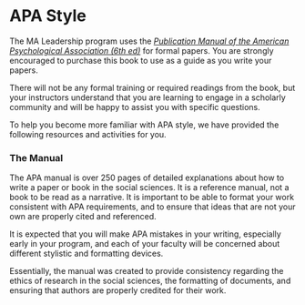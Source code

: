 # APA Style

The MA Leadership program uses the [_Publication Manual of the American Psychological Association \(6th ed\)_](http://www.apastyle.org/manual/) for formal papers. You are strongly encouraged to purchase this book to use as a guide as you write your papers.

There will not be any formal training or required readings from the book, but your instructors understand that you are learning to engage in a scholarly community and will be happy to assist you with specific questions.

To help you become more familiar with APA style, we have provided the following resources and activities for you.

### The Manual

The APA manual is over 250 pages of detailed explanations about how to write a paper or book in the social sciences. It is a reference manual, not a book to be read as a narrative. It is important to be able to format your work consistent with APA requirements, and to ensure that ideas that are not your own are properly cited and referenced.

It is expected that you will make APA mistakes in your writing, especially early in your program, and each of your faculty will be concerned about different stylistic and formatting devices.

Essentially, the manual was created to provide consistency regarding the ethics of research in the social sciences, the formatting of documents, and ensuring that authors are properly credited for their work.

